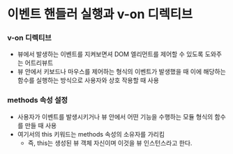 # 이벤트 핸들러 실행과 v-on 디렉티브
### v-on 디렉티브
- 뷰에서 발생하는 이벤트를 지켜보면셔 DOM 엘리먼트를 제어할 수 있도록 도와주는 어트리뷰트
- 뷰 안에서 키보드나 마우스를 제어하는 형식의 이벤트가 발생했을 때 이에 해당하는 함수를 실행하는 방식으로 사용자와 상호 작용할 때 사용

### methods 속성 설정
- 사용자가 이벤트를 발생시키거나 뷰 안에서 어떤 기능을 수행하는 모듈 형식의 함수를 만들 때 사용
- 여기서의 this 키워드는 methods 속성의 소유자를 가리킴
    - 즉, this는 생성된 뷰 객체 자신이며 이것을 뷰 인스턴스라고 한다.